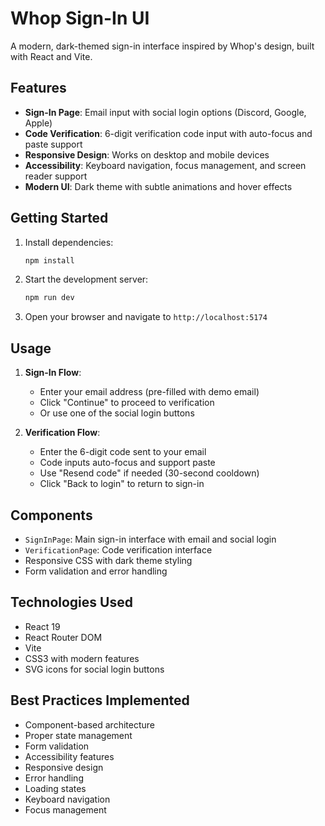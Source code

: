 # Whop Sign-In UI

A modern, dark-themed sign-in interface inspired by Whop's design, built with React and Vite.

## Features

- **Sign-In Page**: Email input with social login options (Discord, Google, Apple)
- **Code Verification**: 6-digit verification code input with auto-focus and paste support
- **Responsive Design**: Works on desktop and mobile devices
- **Accessibility**: Keyboard navigation, focus management, and screen reader support
- **Modern UI**: Dark theme with subtle animations and hover effects

## Getting Started

1. Install dependencies:
   ```bash
   npm install
   ```

2. Start the development server:
   ```bash
   npm run dev
   ```

3. Open your browser and navigate to `http://localhost:5174`

## Usage

1. **Sign-In Flow**:
   - Enter your email address (pre-filled with demo email)
   - Click "Continue" to proceed to verification
   - Or use one of the social login buttons

2. **Verification Flow**:
   - Enter the 6-digit code sent to your email
   - Code inputs auto-focus and support paste
   - Use "Resend code" if needed (30-second cooldown)
   - Click "Back to login" to return to sign-in

## Components

- `SignInPage`: Main sign-in interface with email and social login
- `VerificationPage`: Code verification interface
- Responsive CSS with dark theme styling
- Form validation and error handling

## Technologies Used

- React 19
- React Router DOM
- Vite
- CSS3 with modern features
- SVG icons for social login buttons

## Best Practices Implemented

- Component-based architecture
- Proper state management
- Form validation
- Accessibility features
- Responsive design
- Error handling
- Loading states
- Keyboard navigation
- Focus management